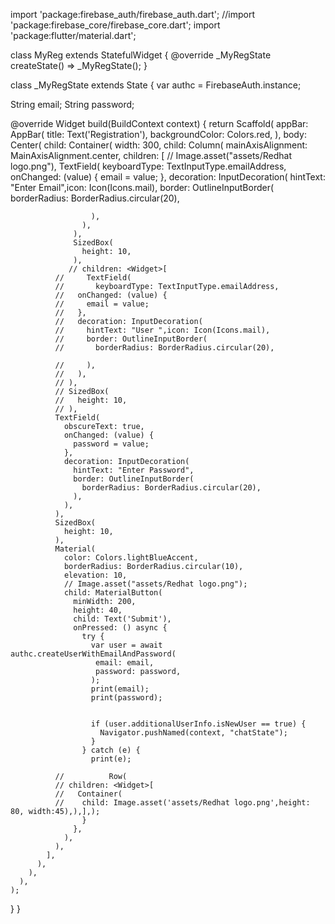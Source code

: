 import 'package:firebase_auth/firebase_auth.dart';
//import 'package:firebase_core/firebase_core.dart';
import 'package:flutter/material.dart';

class MyReg extends StatefulWidget {
  @override
  _MyRegState createState() => _MyRegState();
}

class _MyRegState extends State<MyReg> {
  var authc = FirebaseAuth.instance;

  String email;
  String password;

  @override
  Widget build(BuildContext context) {
        return Scaffold(
          appBar: AppBar(
            title: Text('Registration'),
        backgroundColor: Colors.red,
          ),
          body: Center(
            child: Container(
              width: 300,
              child: Column(
                mainAxisAlignment: MainAxisAlignment.center,
                children: <Widget>[
              // Image.asset("assets/Redhat logo.png"),
                  TextField(
                    keyboardType: TextInputType.emailAddress,
                    onChanged: (value) {
                      email = value;
                    },
                    decoration: InputDecoration(
                      hintText: "Enter Email",icon: Icon(Icons.mail),
                      border: OutlineInputBorder(
                        borderRadius: BorderRadius.circular(20),
                        
                      ),
                    ),
                  ),
                  SizedBox(
                    height: 10,
                  ),
                 // children: <Widget>[
              //     TextField(
              //       keyboardType: TextInputType.emailAddress,
              //   onChanged: (value) {
              //     email = value;
              //   },
              //   decoration: InputDecoration(
              //     hintText: "User ",icon: Icon(Icons.mail),
              //     border: OutlineInputBorder(
              //       borderRadius: BorderRadius.circular(20),
                    
              //     ),
              //   ),
              // ),
              // SizedBox(
              //   height: 10,
              // ),
              TextField(
                obscureText: true,
                onChanged: (value) {
                  password = value;
                },
                decoration: InputDecoration(
                  hintText: "Enter Password",
                  border: OutlineInputBorder(
                    borderRadius: BorderRadius.circular(20),
                  ),
                ),
              ),
              SizedBox(
                height: 10,
              ),
              Material(
                color: Colors.lightBlueAccent,
                borderRadius: BorderRadius.circular(10),
                elevation: 10,
                // Image.asset("assets/Redhat logo.png");
                child: MaterialButton(
                  minWidth: 200,
                  height: 40,
                  child: Text('Submit'),
                  onPressed: () async {
                    try {
                      var user = await authc.createUserWithEmailAndPassword(
                       email: email,
                       password: password,
                      );
                      print(email);
                      print(password);
                  

                      if (user.additionalUserInfo.isNewUser == true) {
                        Navigator.pushNamed(context, "chatState");
                      }
                    } catch (e) {
                      print(e);
                     
              //          Row(
              // children: <Widget>[
              //   Container(
              //    child: Image.asset('assets/Redhat logo.png',height: 80, width:45),),],);
                    }
                  },
                ),
              ),
            ],
          ),   
        ),
      ),
    );
  }
}

